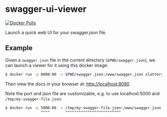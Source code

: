 # swagger-ui-viewer

[![Docker Pulls](https://img.shields.io/docker/pulls/slattery/swagger-ui-viewer.svg?maxAge=2592000)](https://hub.docker.com/r/slattery/swagger-ui-viewer/)

Launch a quick web UI for your swagger.json file.

## Example
Given a `swagger.json` file in the current directory (`$PWD/swagger.json`), we can launch a viewer for it using this docker image:
```bash
$ docker run -p 8080:80 -v $PWD/swagger.json:/www/swagger.json slattery/swagger-ui-viewer
```
Then view the docs in your browser at: [http://localhost:8080](http://localhost:8080)

Note the port and json file are customizable, e.g. to use localhost:5000 and `/tmp/my-swagger-file.json`:
```bash
$ docker run -p 5000:80 -v /tmp/my-swagger-file.json:/www/swagger.json slattery/swagger-ui-viewer
                ^^^^       ^^^^^^^^^^^^^^^^^^^^^^^^^
```
